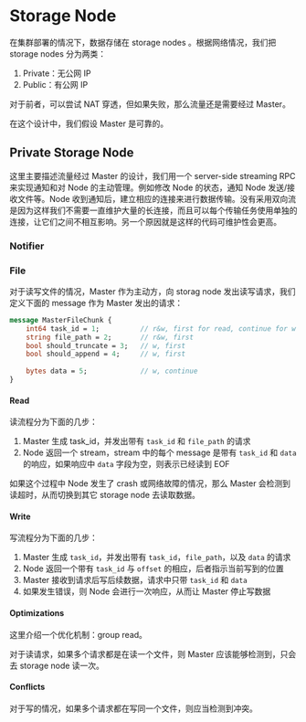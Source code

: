 # Storage Node
在集群部署的情况下，数据存储在 storage nodes 。根据网络情况，我们把 storage nodes 分为两类：
1. Private：无公网 IP
2. Public：有公网 IP

对于前者，可以尝试 NAT 穿透，但如果失败，那么流量还是需要经过 Master。

在这个设计中，我们假设 Master 是可靠的。

## Private Storage Node
这里主要描述流量经过 Master 的设计，我们用一个 server-side streaming RPC 来实现通知和对 Node 的主动管理。例如修改 Node 的状态，通知 Node 发送/接收文件等。Node 收到通知后，建立相应的连接来进行数据传输。没有采用双向流是因为这样我们不需要一直维护大量的长连接，而且可以每个传输任务使用单独的连接，让它们之间不相互影响。另一个原因就是这样的代码可维护性会更高。

### Notifier

### File
对于读写文件的情况，Master 作为主动方，向 storag node 发出读写请求，我们定义下面的 message 作为 Master 发出的请求：
```protobuf
message MasterFileChunk {
    int64 task_id = 1;          // r&w, first for read, continue for w
    string file_path = 2;       // r&w, first
    bool should_truncate = 3;   // w, first
    bool should_append = 4;     // w, first
    
    bytes data = 5;             // w, continue
}
```

#### Read
读流程分为下面的几步：
1. Master 生成 task_id，并发出带有 `task_id` 和 `file_path` 的请求
2. Node 返回一个 stream，stream 中的每个 message 是带有 `task_id` 和 `data` 的响应，如果响应中 `data` 字段为空，则表示已经读到 EOF

如果这个过程中 Node 发生了 crash 或网络故障的情况，那么 Master 会检测到读超时，从而切换到其它 storage node 去读取数据。

#### Write
写流程分为下面的几步：
1. Master 生成 `task_id`，并发出带有 `task_id`，`file_path`，以及 `data` 的请求
2. Node 返回一个带有 `task_id` 与 `offset` 的相应，后者指示当前写到的位置
3. Master 接收到请求后写后续数据，请求中只带 `task_id` 和 `data`
4. 如果发生错误，则 Node 会进行一次响应，从而让 Master 停止写数据

#### Optimizations
这里介绍一个优化机制：group read。

对于读请求，如果多个请求都是在读一个文件，则 Master 应该能够检测到，只会去 storage node 读一次。

#### Conflicts
对于写的情况，如果多个请求都在写同一个文件，则应当检测到冲突。


